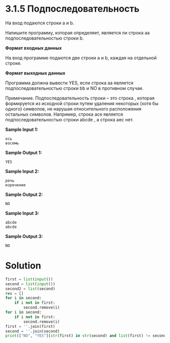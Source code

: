 # 3.1.5 Подпоследовательность
На вход подаются строки a и b. 

Напишите программу, которая определяет, является ли строка aa подпоследовательностью строки b.

**Формат входных данных**

На вход программе подаются две строки a и b, каждая на отдельной строке. 

**Формат выходных данных**

Программа должна вывести YES, если строка aa является подпоследовательностью строки bb и NO в противном случае.

Примечание. Подпоследовательность строки – это строка , которая формируется из исходной строки путем удаления некоторых (хотя бы одного) символов, не нарушая относительного расположения остальных символов. Например, строка ace является подпоследовательностью строки abcde , а строка aec нет.

**Sample Input 1:**
```
ось
восемь
```
**Sample Output 1:**
```
YES
```
**Sample Input 2:**
```
речь
изречение
```
**Sample Output 2:**
```
NO
```
**Sample Input 3:**
```
abcde
abcde
```
**Sample Output 3:**
```
NO
```
# Solution
```python
first = list(input())
second = list(input())
second2 = list(second)
res = []
for i in second:
    if i not in first:
        second.remove(i)
for i in second:
    if i not in first:
        second.remove(i)
first = ''.join(first)
second = ''.join(second)
print(["NO", "YES"][str(first) in str(second) and list(first) != second2])
```
